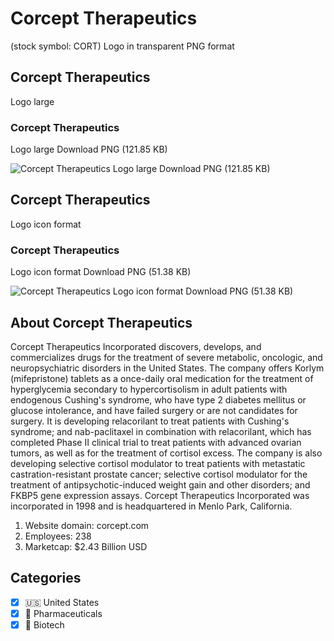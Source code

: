 # Corcept Therapeutics
 (stock symbol: CORT) Logo in transparent PNG format

## Corcept Therapeutics
 Logo large

### Corcept Therapeutics
 Logo large Download PNG (121.85 KB)

![Corcept Therapeutics
 Logo large Download PNG (121.85 KB)](/img/orig/CORT_BIG-81deffcc.png)

## Corcept Therapeutics
 Logo icon format

### Corcept Therapeutics
 Logo icon format Download PNG (51.38 KB)

![Corcept Therapeutics
 Logo icon format Download PNG (51.38 KB)](/img/orig/CORT-e4481b99.png)

## About Corcept Therapeutics


Corcept Therapeutics Incorporated discovers, develops, and commercializes drugs for the treatment of severe metabolic, oncologic, and neuropsychiatric disorders in the United States. The company offers Korlym (mifepristone) tablets as a once-daily oral medication for the treatment of hyperglycemia secondary to hypercortisolism in adult patients with endogenous Cushing's syndrome, who have type 2 diabetes mellitus or glucose intolerance, and have failed surgery or are not candidates for surgery. It is developing relacorilant to treat patients with Cushing's syndrome; and nab-paclitaxel in combination with relacorilant, which has completed Phase II clinical trial to treat patients with advanced ovarian tumors, as well as for the treatment of cortisol excess. The company is also developing selective cortisol modulator to treat patients with metastatic castration-resistant prostate cancer; selective cortisol modulator for the treatment of antipsychotic-induced weight gain and other disorders; and FKBP5 gene expression assays. Corcept Therapeutics Incorporated was incorporated in 1998 and is headquartered in Menlo Park, California.

1. Website domain: corcept.com
2. Employees: 238
3. Marketcap: $2.43 Billion USD


## Categories
- [x] 🇺🇸 United States
- [x] 💊 Pharmaceuticals
- [x] 🧬 Biotech
